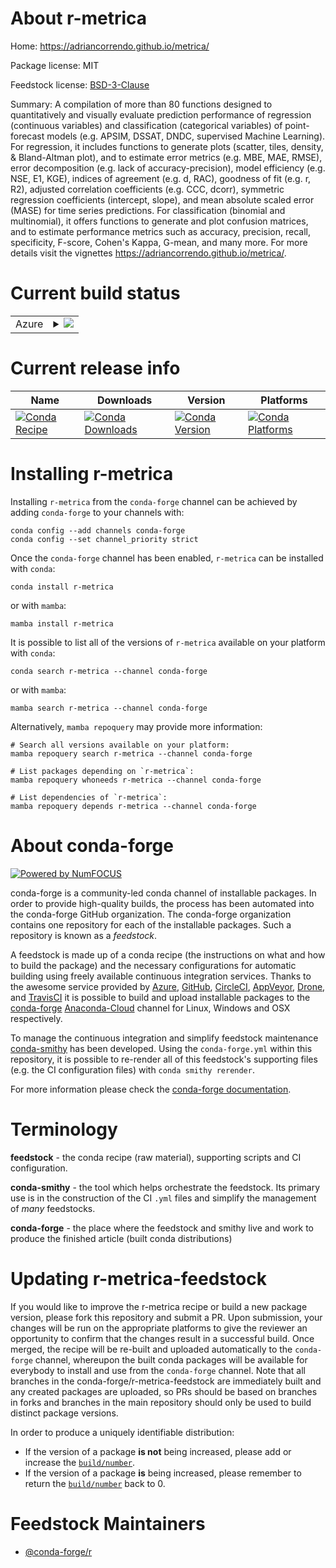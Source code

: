 About r-metrica
===============

Home: https://adriancorrendo.github.io/metrica/

Package license: MIT

Feedstock license: [BSD-3-Clause](https://github.com/conda-forge/r-metrica-feedstock/blob/main/LICENSE.txt)

Summary: A compilation of more than 80 functions designed to quantitatively and visually evaluate prediction performance of regression (continuous variables) and classification (categorical variables) of point-forecast models (e.g. APSIM, DSSAT, DNDC, supervised Machine Learning). For regression, it includes functions to generate plots (scatter, tiles, density, & Bland-Altman plot), and to estimate error metrics (e.g. MBE, MAE, RMSE), error decomposition (e.g. lack of accuracy-precision), model efficiency (e.g. NSE, E1, KGE), indices of agreement (e.g. d, RAC), goodness of fit (e.g. r, R2), adjusted correlation coefficients (e.g. CCC, dcorr), symmetric regression coefficients (intercept, slope), and mean absolute scaled error (MASE) for time series predictions. For classification (binomial and multinomial), it offers functions to generate and plot confusion matrices, and to estimate performance metrics such as accuracy, precision, recall, specificity, F-score, Cohen's Kappa, G-mean, and many more. For more details visit the vignettes <https://adriancorrendo.github.io/metrica/>.

Current build status
====================


<table>
    
  <tr>
    <td>Azure</td>
    <td>
      <details>
        <summary>
          <a href="https://dev.azure.com/conda-forge/feedstock-builds/_build/latest?definitionId=16672&branchName=main">
            <img src="https://dev.azure.com/conda-forge/feedstock-builds/_apis/build/status/r-metrica-feedstock?branchName=main">
          </a>
        </summary>
        <table>
          <thead><tr><th>Variant</th><th>Status</th></tr></thead>
          <tbody><tr>
              <td>linux_64_r_base4.1</td>
              <td>
                <a href="https://dev.azure.com/conda-forge/feedstock-builds/_build/latest?definitionId=16672&branchName=main">
                  <img src="https://dev.azure.com/conda-forge/feedstock-builds/_apis/build/status/r-metrica-feedstock?branchName=main&jobName=linux&configuration=linux_64_r_base4.1" alt="variant">
                </a>
              </td>
            </tr><tr>
              <td>osx_64_r_base4.1</td>
              <td>
                <a href="https://dev.azure.com/conda-forge/feedstock-builds/_build/latest?definitionId=16672&branchName=main">
                  <img src="https://dev.azure.com/conda-forge/feedstock-builds/_apis/build/status/r-metrica-feedstock?branchName=main&jobName=osx&configuration=osx_64_r_base4.1" alt="variant">
                </a>
              </td>
            </tr><tr>
              <td>win_64_r_base4.1</td>
              <td>
                <a href="https://dev.azure.com/conda-forge/feedstock-builds/_build/latest?definitionId=16672&branchName=main">
                  <img src="https://dev.azure.com/conda-forge/feedstock-builds/_apis/build/status/r-metrica-feedstock?branchName=main&jobName=win&configuration=win_64_r_base4.1" alt="variant">
                </a>
              </td>
            </tr>
          </tbody>
        </table>
      </details>
    </td>
  </tr>
</table>

Current release info
====================

| Name | Downloads | Version | Platforms |
| --- | --- | --- | --- |
| [![Conda Recipe](https://img.shields.io/badge/recipe-r--metrica-green.svg)](https://anaconda.org/conda-forge/r-metrica) | [![Conda Downloads](https://img.shields.io/conda/dn/conda-forge/r-metrica.svg)](https://anaconda.org/conda-forge/r-metrica) | [![Conda Version](https://img.shields.io/conda/vn/conda-forge/r-metrica.svg)](https://anaconda.org/conda-forge/r-metrica) | [![Conda Platforms](https://img.shields.io/conda/pn/conda-forge/r-metrica.svg)](https://anaconda.org/conda-forge/r-metrica) |

Installing r-metrica
====================

Installing `r-metrica` from the `conda-forge` channel can be achieved by adding `conda-forge` to your channels with:

```
conda config --add channels conda-forge
conda config --set channel_priority strict
```

Once the `conda-forge` channel has been enabled, `r-metrica` can be installed with `conda`:

```
conda install r-metrica
```

or with `mamba`:

```
mamba install r-metrica
```

It is possible to list all of the versions of `r-metrica` available on your platform with `conda`:

```
conda search r-metrica --channel conda-forge
```

or with `mamba`:

```
mamba search r-metrica --channel conda-forge
```

Alternatively, `mamba repoquery` may provide more information:

```
# Search all versions available on your platform:
mamba repoquery search r-metrica --channel conda-forge

# List packages depending on `r-metrica`:
mamba repoquery whoneeds r-metrica --channel conda-forge

# List dependencies of `r-metrica`:
mamba repoquery depends r-metrica --channel conda-forge
```


About conda-forge
=================

[![Powered by
NumFOCUS](https://img.shields.io/badge/powered%20by-NumFOCUS-orange.svg?style=flat&colorA=E1523D&colorB=007D8A)](https://numfocus.org)

conda-forge is a community-led conda channel of installable packages.
In order to provide high-quality builds, the process has been automated into the
conda-forge GitHub organization. The conda-forge organization contains one repository
for each of the installable packages. Such a repository is known as a *feedstock*.

A feedstock is made up of a conda recipe (the instructions on what and how to build
the package) and the necessary configurations for automatic building using freely
available continuous integration services. Thanks to the awesome service provided by
[Azure](https://azure.microsoft.com/en-us/services/devops/), [GitHub](https://github.com/),
[CircleCI](https://circleci.com/), [AppVeyor](https://www.appveyor.com/),
[Drone](https://cloud.drone.io/welcome), and [TravisCI](https://travis-ci.com/)
it is possible to build and upload installable packages to the
[conda-forge](https://anaconda.org/conda-forge) [Anaconda-Cloud](https://anaconda.org/)
channel for Linux, Windows and OSX respectively.

To manage the continuous integration and simplify feedstock maintenance
[conda-smithy](https://github.com/conda-forge/conda-smithy) has been developed.
Using the ``conda-forge.yml`` within this repository, it is possible to re-render all of
this feedstock's supporting files (e.g. the CI configuration files) with ``conda smithy rerender``.

For more information please check the [conda-forge documentation](https://conda-forge.org/docs/).

Terminology
===========

**feedstock** - the conda recipe (raw material), supporting scripts and CI configuration.

**conda-smithy** - the tool which helps orchestrate the feedstock.
                   Its primary use is in the construction of the CI ``.yml`` files
                   and simplify the management of *many* feedstocks.

**conda-forge** - the place where the feedstock and smithy live and work to
                  produce the finished article (built conda distributions)


Updating r-metrica-feedstock
============================

If you would like to improve the r-metrica recipe or build a new
package version, please fork this repository and submit a PR. Upon submission,
your changes will be run on the appropriate platforms to give the reviewer an
opportunity to confirm that the changes result in a successful build. Once
merged, the recipe will be re-built and uploaded automatically to the
`conda-forge` channel, whereupon the built conda packages will be available for
everybody to install and use from the `conda-forge` channel.
Note that all branches in the conda-forge/r-metrica-feedstock are
immediately built and any created packages are uploaded, so PRs should be based
on branches in forks and branches in the main repository should only be used to
build distinct package versions.

In order to produce a uniquely identifiable distribution:
 * If the version of a package **is not** being increased, please add or increase
   the [``build/number``](https://docs.conda.io/projects/conda-build/en/latest/resources/define-metadata.html#build-number-and-string).
 * If the version of a package **is** being increased, please remember to return
   the [``build/number``](https://docs.conda.io/projects/conda-build/en/latest/resources/define-metadata.html#build-number-and-string)
   back to 0.

Feedstock Maintainers
=====================

* [@conda-forge/r](https://github.com/conda-forge/r/)

